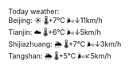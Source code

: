 Today weather:  
Beijing: ☀️   🌡️+7°C 🌬️↓11km/h  
Tianjin: ☁️   🌡️+6°C 🌬️↓5km/h  
Shijiazhuang: 🌦   🌡️+7°C 🌬️↓3km/h  
Tangshan: 🌦   🌡️+5°C 🌬️↙5km/h  
